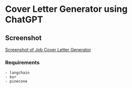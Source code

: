 # Cover Letter Generator using ChatGPT

## Screenshot
[Screenshot of Job Cover Letter Generator](demo_coverletter_generator.png)

### Requirements
```
- langchain
- kor
- pinecone
```
